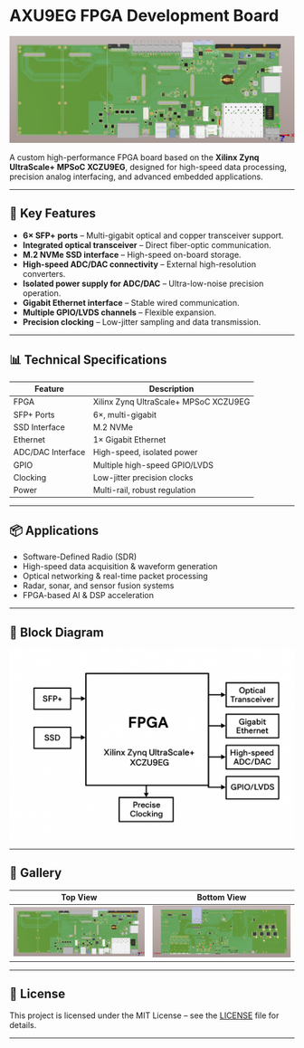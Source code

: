 # AXU9EG FPGA Development Board

![Board Photo](images/board_top.jpg)

A custom high-performance FPGA board based on the **Xilinx Zynq UltraScale+ MPSoC XCZU9EG**, designed for high-speed data processing, precision analog interfacing, and advanced embedded applications.

---

## 🚀 Key Features
- **6× SFP+ ports** – Multi-gigabit optical and copper transceiver support.
- **Integrated optical transceiver** – Direct fiber-optic communication.
- **M.2 NVMe SSD interface** – High-speed on-board storage.
- **High-speed ADC/DAC connectivity** – External high-resolution converters.
- **Isolated power supply for ADC/DAC** – Ultra-low-noise precision operation.
- **Gigabit Ethernet interface** – Stable wired communication.
- **Multiple GPIO/LVDS channels** – Flexible expansion.
- **Precision clocking** – Low-jitter sampling and data transmission.

---

## 📊 Technical Specifications

| Feature | Description |
|---------|-------------|
| FPGA | Xilinx Zynq UltraScale+ MPSoC XCZU9EG |
| SFP+ Ports | 6×, multi-gigabit |
| SSD Interface | M.2 NVMe |
| Ethernet | 1× Gigabit Ethernet |
| ADC/DAC Interface | High-speed, isolated power |
| GPIO | Multiple high-speed GPIO/LVDS |
| Clocking | Low-jitter precision clocks |
| Power | Multi-rail, robust regulation |

---

## 📦 Applications
- Software-Defined Radio (SDR)
- High-speed data acquisition & waveform generation
- Optical networking & real-time packet processing
- Radar, sonar, and sensor fusion systems
- FPGA-based AI & DSP acceleration

---

## 📐 Block Diagram
![Block Diagram](images/block_diagram.png)

---

## 📸 Gallery
| Top View | Bottom View |
|----------|-------------|
| ![](images/board_top.jpg) | ![](images/board_bottom.jpg) |

---

## 📄 License
This project is licensed under the MIT License – see the [LICENSE](LICENSE) file for details.

---
